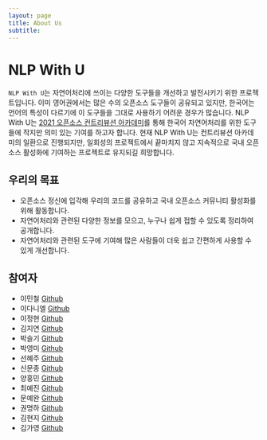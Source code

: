 ```yaml
---
layout: page
title: About Us
subtitle:
---
```


# NLP With U

`NLP With U`는 자연어처리에 쓰이는 다양한 도구들을 개선하고 발전시키기 위한 프로젝트입니다.
이미 영어권에서는 많은 수의 오픈소스 도구들이 공유되고 있지만, 한국어는 언어의 특성이 다르기에 이 도구들을 그대로 사용하기 어려운 경우가 많습니다.
NLP With U는 [2021 오픈소스 컨트리뷰션 아카데미](https://www.oss.kr/contribution_academy)를 통해 한국어 자연어처리를 위한 도구들에 작지만 의미 있는 기여를 하고자 합니다.
현재 NLP With U는 컨트리뷰션 아카데미의 일환으로 진행되지만, 일회성의 프로젝트에서 끝마치지 않고 지속적으로 국내 오픈소스 활성화에 기여하는 프로젝트로 유지되길 희망합니다.

## 우리의 목표

*  오픈소스 정신에 입각해 우리의 코드를 공유하고 국내 오픈소스 커뮤니티 활성화를 위해 활동합니다.
*  자연어처리와 관련된 다양한 정보를 모으고, 누구나 쉽게 접할 수 있도록 정리하여 공개합니다.
*  자연어처리와 관련된 도구에 기여해 많은 사람들이 더욱 쉽고 간편하게 사용할 수 있게 개선합니다.

## 참여자

* 이민철 [Github](https://github.com/bab2min)
* 이다니엘 [Github](https://github.com/hexists)
* 이정현 [Github](https://github.com/coding-Benny)
* 김지연 [Github](https://github.com/jiyeonnn03)
* 박슬기 [Github](https://github.com/mel-f-dev)
* 박영미 [Github](https://github.com/Youngmi-Park)
* 선혜주 [Github](https://github.com/HyeJuSeon)
* 신문종 [Github](https://github.com/moon-jong)
* 양홍민 [Github](https://github.com/emiatej9)
* 최예진 [Github](https://github.com/new-w)
* 문예완 [Github](https://github.com/Mo0nl19ht)
* 권명하 [Github](https://github.com/kwonmha)
* 김현지 [Github](https://github.com/P1ZZ4)
* 김가영 [Github](https://github.com/xdfc1745)
